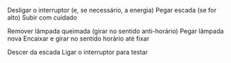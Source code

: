 
Desligar o interruptor (e, se necessário, a energia)
Pegar escada (se for alto)
Subir com cuidado

Remover lâmpada queimada (girar no sentido anti-horário)
Pegar lâmpada nova
Encaixar e girar no sentido horário até fixar

Descer da escada
Ligar o interruptor para testar